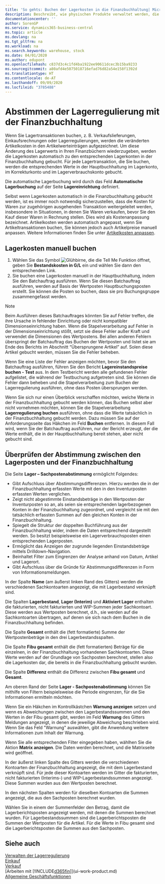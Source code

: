 ```yaml
---
title: 'So gehts: Buchen der Lagerkosten in die Finanzbuchhaltung| Microsoft Docs'
description: Beschreibt, wie physischen Produkte verwaltet werden, die Sie im Lagerbestand in Ihrem Lager verwalten.
documentationcenter: ''
author: SorenGP
ms.service: dynamics365-business-central
ms.topic: article
ms.devlang: na
ms.tgt_pltfrm: na
ms.workload: na
ms.search.keywords: warehouse, stock
ms.date: 04/01/2020
ms.author: edupont
ms.openlocfilehash: c837d3c4c1fd4ba1922ee90611dcec3b15ba9233
ms.sourcegitcommit: a80afd4e5075018716efad76d82a54e158f1392d
ms.translationtype: HT
ms.contentlocale: de-AT
ms.lasthandoff: 09/09/2020
ms.locfileid: "3785488"
---
```

# <a name="reconcile-inventory-costs-with-the-general-ledger"></a>Abstimmen der Lagerregulierung mit der Finanzbuchhaltung
Wenn Sie Lagertransaktionen buchen, z. B. Verkaufslieferungen, Einkaufsrechnungen oder Lagerregulierungen, werden die veränderten Artikelkosten in den Artikelwerteinträgen aufgezeichnet. Um diese Änderung des Lagerwerts in Ihren Finanzbüchern wiederzugeben, werden die Lagerkosten automatisch zu den entsprechenden Lagerkonten in der Finanzbuchhaltung gebucht. Für jede Lagertransaktion, die Sie buchen, werden die entsprechenden Werte in der Hauptbuchhaltung im Lagerkonto, im Korrekturkonto und im Lagerverbrauchskonto gebucht.

Die automatische Lagerbuchung wird durch das Feld **Automatische Lagerbuchung** auf der Seite **Lagereinrichtung** definiert.

Selbst wenn Lagerkosten automatisch in die Finanzbuchhaltung gebucht werden, ist es immer noch notwendig sicherzustellen, dass die Kosten für Waren zur zugehörigen ausgehenden Transaktion weitergeleitet werden, insbesondere in Situationen, in denen Sie Waren verkaufen, bevor Sie den Kauf dieser Waren in Rechnung stellen. Dies wird als Kostenanpassung bezeichnet. Artikelkosten werden automatisch angepasst, wenn Sie Artikeltransaktionen buchen, Sie können jedoch auch Artikelpreise manuell anpassen. Weitere Informationen finden Sie unter [Artikelkosten anpassen](inventory-how-adjust-item-costs.md).

## <a name="to-post-inventory-costs-manually"></a>Lagerkosten manuell buchen
1. Wählen Sie das Symbol ![Glühbirne, die die Tell Me Funktion öffnet](media/ui-search/search_small.png "Tell Me-Funktion"), geben Sie **Bestandskosten in G/L** ein und wählen Sie dann den entsprechenden Link.
2. Sie buchen eine Lagerkosten manuell in der Hauptbuchhaltung, indem Sie den Batchauftrag ausführen. Wenn Sie diesen Batchauftrag ausführen, werden auf Basis der Wertposten Hauptbuchungsposten erstellt. Sie können die Posten so buchen, dass sie pro Buchungsgruppe zusammengefasst werden.

> [!NOTE]  
> Beim Ausführen dieses Batchauftrages könnten Sie auf Fehler treffen, die ihre Ursache in fehlender Einrichtung oder nicht kompatibler Dimensionseinrichtung haben. Wenn die Stapelverarbeitung auf Fehler in der Dimensionseinrichtung stößt, setzt sie diese Fehler außer Kraft und verwendet die Dimensionen des Wertpostens. Bei allen anderen Fehlern überspringt der Batchauftrag das Buchen der Wertposten und listet sie am Ende des Berichts im Abschnitt “Übersprungene Artikel” auf. Solen diese Artikel gebucht werden, müssen Sie die Fehler beheben.

Wenn Sie eine Liste der Fehler anzeigen möchten, bevor Sie den Batchauftrag ausführen, führen Sie den Bericht **Lagereinstandspreise buchen - Test** aus. In dem Testbericht werden alle gefundenen Fehler aufgelistet, die während der Testbuchung aufgetreten sind. Sie können die Fehler dann beheben und die Stapelverarbeitung zum Buchen der Lagerregulierung ausführen, ohne dass Posten übersprungen werden.

Wenn Sie sich nur einen Überblick verschaffen möchten, welche Werte in der Finanzbuchhaltung gebucht werden können, das Buchen selbst aber nicht vornehmen möchten, können Sie die Stapelverarbeitung **Lagerregulierung buchen** ausführen, ohne dass die Werte tatsächlich in der Finanzbuchhaltung gebucht werden. Dazu müssen Sie auf der Anforderungsseite das Häkchen im Feld **Buchen** entfernen. In diesem Fall wird, wenn Sie der Batchauftrag ausführen, nur der Bericht erzeugt, der die Werte enthält, die in der Hauptbuchhaltung bereit stehen, aber nicht gebucht sind.

## <a name="to-audit-the-reconciliation-between-the-inventory-ledger-and-the-general-ledger"></a>Überprüfen der Abstimmung zwischen den Lagerposten und der Finanzbuchhaltung
Die Seite **Lager – Sachpostenabstimmung** ermöglicht Folgendes:

- Gibt Aufschluss über Abstimmungsdifferenzen. Hierzu werden die in der Finanzbuchhaltung erfassten Werte mit den in den Inventurposten erfassten Werten verglichen.
- Zeigt nicht abgestimmte Einstandsbeträge in den Wertposten der Inventurposten so an, als seien sie entsprechenden lagerbezogenen Konten in der Finanzbuchhaltung zugeordnet, und vergleicht sie mit den tatsächlich erfassten Summen auf den gleichen Konten in der Finanzbuchhaltung.
- Spiegelt die Struktur der doppelten Buchführung aus der Finanzbuchhaltung wider, indem die Daten entsprechend dargestellt werden. So besitzt beispielsweise ein Lagerverbrauchsposten einen entsprechenden Lagerposten.
- Ermöglicht das Anzeigen der zugrunde liegenden Einstandsbeträge mittels Drilldown-Navigation.
- Beinhaltet Filter zum Eingrenzen der Analyse anhand von Datum, Artikel und Lagerort.
- Gibt Aufschluss über die Gründe für Abstimmungsdifferenzen in Form von Informationsmeldungen.


In der Spalte **Name** (am äußerst linken Rand des Gitters) werden die verschiedenen Sachkontoarten angezeigt, die mit Lagerbestand verknüpft sind.

Die Spalten **Lagerbestand**, **Lager (Interim)** und **Aktiviert Lager** enthalten die fakturierten, nicht fakturierten und WIP-Summen jeder Sachkontoart. Diese werden aus Wertposten berechnet, d.h., sie werden auf die Sachkontoarten übertragen, auf denen sie sich nach dem Buchen in die Finanzbuchhaltung befinden.

Die Spalte **Gesamt** enthält die (fett formatierte) Summe der Wertpostenbeträge in den drei Lagerbestandsspalten.

Die Spalte **Fibu gesamt** enthält die (fett formatierten) Beträge für die einzelnen, in der Finanzbuchhaltung vorhandenen Sachkontoarten. Diese Werte werden auf der Grundlage von Sachposten berechnet, stellen also die Lagerkosten dar, die bereits in die Finanzbuchhaltung gebucht wurden.

Die Spalte **Differenz** enthält die Differenz zwischen **Fibu gesamt** und **Gesamt**.

Am oberen Rand der Seite **Lager - Sachpostenabstimmung** können Sie mithilfe von Filtern beispielsweise die Periode eingrenzen, für die Sie Informationen ermitteln möchten.

Wenn Sie ein Häkchen im Kontrollkästchen **Warnung anzeigen** setzen und wenn es Abweichungen zwischen den Lagerbestandssummen und den Werten in der Fibu gesamt gibt, werden im Feld **Warnung** des Gitters Meldungen angezeigt, in denen die jeweilige Abweichung beschrieben wird. Wenn Sie das Feld "Warnung" auswählen, gibt die Anwendung weitere Informationen zum Inhalt der Warnung.

Wenn Sie alle entsprechenden Filter eingegeben haben, wählhen Sie die Aktion **Matrix anzeigen**. Die Daten werden berechnet, und die Matrixseite wird geöffnet.

In der äußerst linken Spalte des Gitters werden die verschiedenen Kontoarten der Finanzbuchhaltung angezeigt, die mit dem Lagerbestand verknüpft sind. Für jede dieser Kontoarten werden im Gitter die fakturierten, nicht fakturierten (Interims-) und WIP-Lagerbestandssummen angezeigt. Diese Summen wurden aus den Wertposten berechnet.

In den nächsten Spalten werden für dieselben Kontoarten die Summen angezeigt, die aus den Sachposten berechnet wurden.

Wählen Sie in einem der Summenfelder den Betrag, damit die Lagerberichtsposten angezeigt werden, mit denen die Summen berechnet wurden. Für Lagerbestandssummen sind die Lagerberichtsposten die Summen der Wertposten für die Artikel. Für die Werte in Fibu gesamt sind die Lagerberichtsposten die Summen aus den Sachposten.

## <a name="see-also"></a>Siehe auch  
[Verwalten der Lagerregulierung](finance-manage-inventory-costs.md)  
[Einkauf](purchasing-manage-purchasing.md)  
[Verkauf](sales-manage-sales.md)    
[Arbeiten mit [!INCLUDE[d365fin](includes/d365fin_md.md)]](ui-work-product.md)  
[Allgemeine Geschäftsfunktionen](ui-across-business-areas.md)
